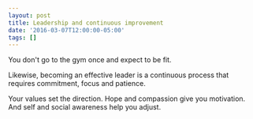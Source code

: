 ```yaml
---
layout: post
title: Leadership and continuous improvement
date: '2016-03-07T12:00:00-05:00'
tags: []
---
```

You don't go to the gym once and expect to be fit.

Likewise, becoming an effective leader is a continuous process that requires commitment, focus and patience.

Your values set the direction. Hope and compassion give you motivation. And self and social awareness help you adjust.
